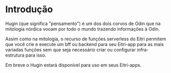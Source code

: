 # Introdução

Hugin (que significa "pensamento") é um dos dois corvos de Odin que na mitologia nórdica vooam por todo o mundo trazendo informações à Odin.

Assim como na mitologia, o recurso de funções serverless do Eitri permitem que você crie e execute um bff ou backend para seu Eitri-app para as mais variadas funções sem que seja necessário criar ou configurar infra-estrutura para isso.

Em breve o Hugin estará disponível para uso em seus Eitri-apps.